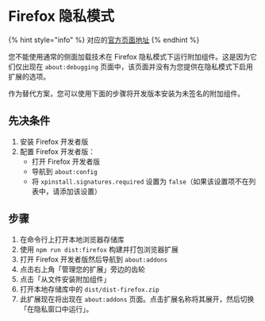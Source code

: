 # Firefox 隐私模式

{% hint style="info" %}
对应的[官方页面地址](https://contributing.bitwarden.com/clients/browser/ff-private/)
{% endhint %}

您不能使用通常的侧面加载技术在 Firefox 隐私模式下运行附加组件。这是因为它们仅出现在 `about:debugging` 页面中，该页面并没有为您提供在隐私模式下启用扩展的选项。

作为替代方案，您可以使用下面的步骤将开发版本安装为未签名的附加组件。

## 先决条件 <a href="#prerequisites" id="prerequisites"></a>

1. 安装 Firefox 开发者版
2. 配置 Firefox 开发者版：
   * 打开 Firefox 开发者版
   * 导航到 `about:config`
   * 将 `xpinstall.signatures.required` 设置为 `false`（如果该设置项不在列表中，请添加该设置）

## 步骤 <a href="#steps" id="steps"></a>

1. 在命令行上打开本地浏览器存储库
2. 使用 `npm run dist:firefox` 构建并打包浏览器扩展
3. 打开 Firefox 开发者版然后导航到 `about:addons`
4. 点击右上角「管理您的扩展」旁边的齿轮
5. 点击「从文件安装附加组件」
6. 打开本地存储库中的 `dist/dist-firefox.zip`
7. 此扩展现在将出现在 `about:addons` 页面。点击扩展名称将其展开，然后切换「在隐私窗口中运行」。
